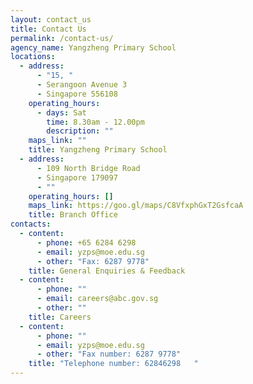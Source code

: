 ```yaml
---
layout: contact_us
title: Contact Us
permalink: /contact-us/
agency_name: Yangzheng Primary School
locations:
  - address:
      - "15, "
      - Serangoon Avenue 3
      - Singapore 556108
    operating_hours:
      - days: Sat
        time: 8.30am - 12.00pm
        description: ""
    maps_link: ""
    title: Yangzheng Primary School
  - address:
      - 109 North Bridge Road
      - Singapore 179097
      - ""
    operating_hours: []
    maps_link: https://goo.gl/maps/C8VfxphGxT2GsfcaA
    title: Branch Office
contacts:
  - content:
      - phone: +65 6284 6298
      - email: yzps@moe.edu.sg
      - other: "Fax: 6287 9778"
    title: General Enquiries & Feedback
  - content:
      - phone: ""
      - email: careers@abc.gov.sg
      - other: ""
    title: Careers
  - content:
      - phone: ""
      - email: yzps@moe.edu.sg
      - other: "Fax number: 6287 9778"
    title: "Telephone number: 62846298   "
---
```

